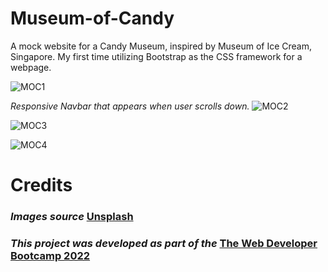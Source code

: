 # Museum-of-Candy
A mock website for a Candy Museum, inspired by Museum of Ice Cream, Singapore. My first time utilizing Bootstrap as the CSS framework for a webpage.

![MOC1](https://user-images.githubusercontent.com/86101595/153185386-fde2ccd4-79ee-4a35-9b81-2f4e5e47b45e.PNG)


*Responsive Navbar that appears when user scrolls down.*
![MOC2](https://user-images.githubusercontent.com/86101595/153185391-96f63baa-37ee-44c8-812d-53e09e3797af.PNG)

![MOC3](https://user-images.githubusercontent.com/86101595/153185399-5da1568c-c24c-4ff1-b4f1-f666425bb059.PNG)

![MOC4](https://user-images.githubusercontent.com/86101595/153185405-941061f8-f027-4b05-b2b6-2c34833673fa.PNG)

# Credits
### *Images source* [Unsplash](https://unsplash.com/)
### *This project was developed as part of the* [The Web Developer Bootcamp 2022](https://www.udemy.com/course/the-web-developer-bootcamp/)

